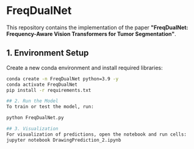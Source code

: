 # FreqDualNet
This repository contains the implementation of the paper **"FreqDualNet: Frequency-Aware Vision Transformers for Tumor Segmentation"**.

## 1. Environment Setup
Create a new conda environment and install required libraries:

```bash
conda create -n FreqDualNet python=3.9 -y
conda activate FreqDualNet
pip install -r requirements.txt

## 2. Run the Model
To train or test the model, run:

python FreqDualNet.py

## 3. Visualization
For visualization of predictions, open the notebook and run cells:
jupyter notebook DrawingPrediction_2.ipynb

